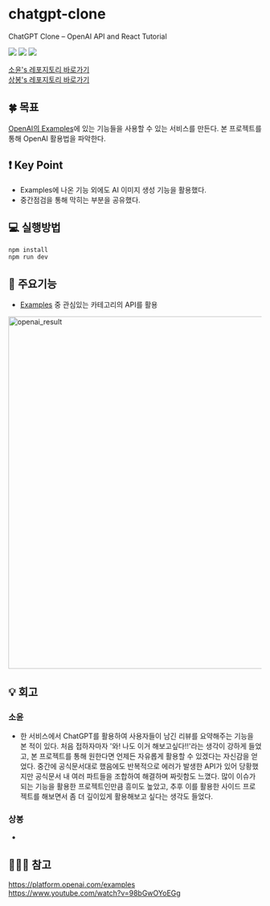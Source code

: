 # chatgpt-clone
ChatGPT Clone – OpenAI API and React Tutorial

<img src="https://img.shields.io/badge/React-61DAFB?style=flat-square&logo=React&logoColor=white"/> <img src="https://img.shields.io/badge/Typescript-3178C6?style=flat-square&logo=Typescript&logoColor=white"/> <img src="https://img.shields.io/badge/OpenAI-412991?style=flat-square&logo=OpenAI&logoColor=white"/> 


[소윤's 레포지토리 바로가기](https://github.com/soyoonJ/ai-clone)  
[상봉's 레포지토리 바로가기](https://github.com/In-Self-Improvement/openai_tutorial)     

## 🍀 목표
[OpenAI의 Examples](https://platform.openai.com/examples)에 있는 기능들을 사용할 수 있는 서비스를 만든다.
본 프로젝트를 통해 OpenAI 활용법을 파악한다.

## ❗️ Key Point
- Examples에 나온 기능 외에도 AI 이미지 생성 기능을 활용했다.
- 중간점검을 통해 막히는 부분을 공유했다.

## 💻 실행방법
```
npm install
npm run dev
```

## 📝 주요기능
- [Examples](https://platform.openai.com/examples) 중 관심있는 카테고리의 API를 활용
<img width="700" alt="openai_result" src="https://github.com/soyoonJ/ai-clone/assets/96245651/81108bf2-5b5a-4658-a4bc-f3f3f06f6111">

## 💡 회고
### 소윤
- 한 서비스에서 ChatGPT를 활용하여 사용자들이 남긴 리뷰를 요약해주는 기능을 본 적이 있다. 처음 접하자마자 '와! 나도 이거 해보고싶다!!'라는 생각이 강하게 들었고, 본 프로젝트를 통해 원한다면 언제든 자유롭게 활용할 수 있겠다는 자신감을 얻었다. 중간에 공식문서대로 했음에도 반복적으로 에러가 발생한 API가 있어 당황했지만 공식문서 내 여러 파트들을 조합하여 해결하며 짜릿함도 느꼈다. 많이 이슈가 되는 기능을 활용한 프로젝트인만큼 흥미도 높았고, 추후 이를 활용한 사이드 프로젝트를 해보면서 좀 더 깊이있게 활용해보고 싶다는 생각도 들었다.
### 상봉
- 

## 🕵🏻‍♂️ 참고
https://platform.openai.com/examples    
https://www.youtube.com/watch?v=98bGwOYoEGg    
